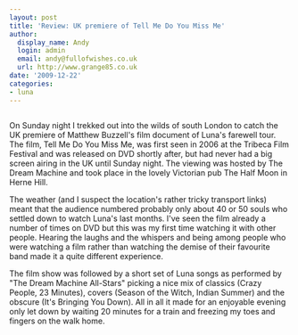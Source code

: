 ```yaml
---
layout: post
title: 'Review: UK premiere of Tell Me Do You Miss Me'
author:
  display_name: Andy
  login: admin
  email: andy@fullofwishes.co.uk
  url: http://www.grange85.co.uk
date: '2009-12-22'
categories:
- luna
---
```

<p><img alt="" src="https://media.fullofwishes.co.uk/02-luna/sleeves/luna_tmdymm.jpg" title="Tell Me Do You Miss Me" class="alignright" />
<p>On Sunday night I trekked out into the wilds of south London to catch the UK premiere of Matthew Buzzell's film document of Luna's farewell tour. The film, Tell Me Do You Miss Me, was first seen in 2006 at the Tribeca Film Festival and was released on DVD shortly after, but had never had a big screen airing in the UK until Sunday night. The viewing was hosted by The Dream Machine and took place in the lovely Victorian pub The Half Moon in Herne Hill.</p>
<p>The weather (and I suspect the location's rather tricky transport links) meant that the audience numbered probably only about 40 or 50 souls who settled down to watch Luna's last months. I've seen the film already a number of times on DVD but this was my first time watching it with other people. Hearing the laughs and the whispers and being among people who were watching a film rather than watching the demise of their favourite band made it a quite different experience.</p>
<p>The film show was followed by a short set of Luna songs as performed by "The Dream Machine All-Stars" picking a nice mix of classics (Crazy People, 23 Minutes), covers (Season of the Witch, Indian Summer) and the obscure (It's Bringing You Down). All in all it made for an enjoyable evening only let down by waiting 20 minutes for a train and freezing my toes and fingers on the walk home.</p>
<p><figure class="caption "><figcaption class="caption-text"></figcaption></figure></p>
<p><figure class="caption "><figcaption class="caption-text"></figcaption></figure></p>
